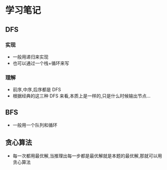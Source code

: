# 学习笔记
## DFS 
### 实现
- 一般用递归来实现
- 也可以通过一个栈+循环来写
### 理解
- 前序,中序,后序都是 DFS
- 根据经典的这三种 DFS 来看,本质上是一样的,只是什么时候输出节点...
## BFS
- 一般用一个队列和循环

## 贪心算法
- 每一次都用最优解,当推理出每一步都是最优解就是本题的最优解,那就可以用贪心算法